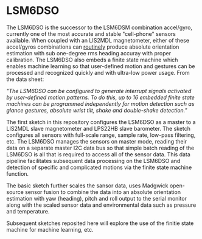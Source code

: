 # LSM6DSO
The LSM6DSO is the successor to the LSM6DSM combination accel/gyro, currently one of the most accurate and stable "cell-phone" sensors available. When coupled with an LIS2MDL magnetometer, either of these accel/gyros combinations can [routinely](https://hackaday.com/wp-content/uploads/2019/03/hackaday_journal-gregorytomasch_kriswiner-heading_accuracy_using_mems_sensors.pdf) produce absolute orientation estimation with sub one-degree rms heading accuray with proper calibration. The LSM6DSO also embeds a finite state machine which enables machine learning so that user-defined motion and gestures can be processed and recognized quickly and with ultra-low power usage. From the data sheet:

*"The LSM6DSO can be configured to generate interrupt signals activated by user-defined motion patterns. To do
this, up to 16 embedded finite state machines can be programmed independently for motion detection such as
glance gestures, absolute wrist tilt, shake and double-shake detection."*

The first sketch in this repository configures the LSM6DSO as a master to a LIS2MDL slave magnetometer and LPS22HB slave barometer. The sketch configures all sensors with full-scale range, sample rate, low-pass filtering, etc. The LSM6DSO manages the sensors on master mode, reading their data on a separate master I2C data bus so that simple batch reading of the LSM6DSO is all that is required to access all of the sensor data. This data pipeline facilitates subsequent data processing on the LSM6DSO and detection of specific and complicated motions via the finite state machine function.

The basic sketch further scales the sansor data, uses Madgwick open-source sensor fusion to combine the data into an absolute orientation estimation with yaw (heading), pitch and roll output to the serial monitor along with the scaled sensor data and environmental data such as pressure and temperature.

Subsequent sketches reposited here will explore the use of the finitie state machine for machine learning, etc.
